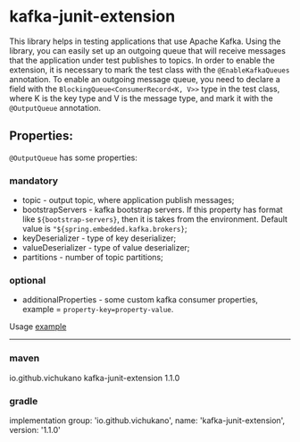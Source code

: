 # kafka-junit-extension

This library helps in testing applications that use Apache Kafka. 
Using the library, you can easily set up an outgoing queue that will receive messages that the application under test publishes to topics.
In order to enable the extension, it is necessary to mark the test class with the ```@EnableKafkaQueues``` annotation.
To enable an outgoing message queue, you need to declare a field with the ```BlockingQueue<ConsumerRecord<K, V>>``` type in the test class, 
where K is the key type and V is the message type, and mark it with the ```@OutputQueue``` annotation.

## Properties:

```@OutputQueue``` has some properties:
### mandatory
* topic - output topic, where application publish messages;
* bootstrapServers - kafka bootstrap servers. If this property has format like ```${bootstrap-servers}```, then it
  is takes from the environment. Default value is ```"${spring.embedded.kafka.brokers}```;
* keyDeserializer - type of key deserializer;
* valueDeserializer - type of value deserializer;
* partitions - number of topic partitions;
### optional
* additionalProperties - some custom kafka consumer properties, example = ```property-key=property-value```.


Usage [example](https://github.com/Vichukano/kafka-junit-extension/blob/main/src/test/java/io/github/vichukano/kafka/junit/extension/KafkaQueuesConditionTest.java)

---

### maven
<dependency>
    <groupId>io.github.vichukano</groupId>
    <artifactId>kafka-junit-extension</artifactId>
    <version>1.1.0</version>
</dependency>

### gradle
implementation group: 'io.github.vichukano', name: 'kafka-junit-extension', version: '1.1.0'
